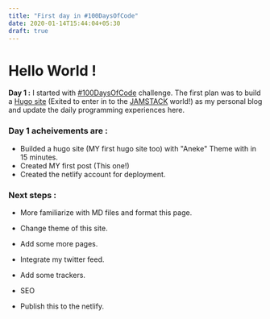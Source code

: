 ```yaml
---
title: "First day in #100DaysOfCode"
date: 2020-01-14T15:44:04+05:30
draft: true
---
```


# Hello World !

**Day 1 :** I started with [#100DaysOfCode][twitterlink] challenge. The first plan was to build a [Hugo site][hugomainsite] (Exited to enter in to the [JAMSTACK][jamstack] world!) as my personal blog and update the daily programming experiences here. 

### Day 1 acheivements are :

- Builded a hugo site (MY first hugo site too) with "Aneke" Theme with in 15 minutes.
- Created MY first post (This one!)
- Created the netlify account for deployment.

### Next steps :

- More familiarize with MD files and format this page.
- Change theme of this site.
- Add some more pages.
- Integrate my twitter feed.
- Add some trackers.
- SEO
- Publish this to the netlify.

  [twitterlink]: <https://twitter.com/hashtag/100DaysOfCode>
  [hugomainsite]: <https://gohugo.io/>
  [jamstack]: <https://jamstack.org/>
